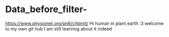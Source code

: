 # Data_before_filter-
https://www.physionet.org/pn6/chbmit/
 Hi human in plant earth :3 welcome to my own git hub I am still learinng about it indeed 
